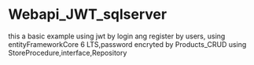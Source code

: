 # Webapi_JWT_sqlserver
this a basic example using jwt by login ang register
by users, using entityFrameworkCore 6 LTS,password encryted
by Products_CRUD using StoreProcedure,interface,Repository
